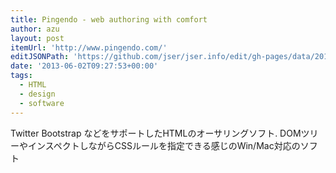 ```yaml
---
title: Pingendo - web authoring with comfort
author: azu
layout: post
itemUrl: 'http://www.pingendo.com/'
editJSONPath: 'https://github.com/jser/jser.info/edit/gh-pages/data/2013/06/index.json'
date: '2013-06-02T09:27:53+00:00'
tags:
  - HTML
  - design
  - software
---
```

Twitter Bootstrap などをサポートしたHTMLのオーサリングソフト.
DOMツリーやインスペクトしながらCSSルールを指定できる感じのWin/Mac対応のソフト
